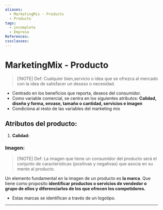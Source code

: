 ```yaml
---
aliases:
  - MarketingMix - Producto
  - Producto
tags:
  - incomplete
  - Empresa
References: 
cssclasses:
---
```

# MarketingMix - Producto

> [!NOTE] Def: 
> Cualquier bien,servicio o idea que se ofrezca al mercado con la idea de satisfacer un deseso o necesidad. 
> 
+ Centrado en los beneficios que reporta, deseos del consumidor.
+ Como variable comercial, se centra en los siguientes atributos: **Calidad, diseño y forma, envase, tamaño o cantidad, servicios e imagen**
+ Condiciona al resto de las variables del marketing mix
## Atributos del producto: 
1. **Calidad:**
### Imagen: 

> [!NOTE] Def: 
> La imagen que tiene un consumidor del producto será el conjunto de características (positivas y negativas) que  asocia en su mente al producto.

Un elemento fundamental en la imagen de un producto es **la marca**. Que tiene como proposito **identificar productos o servicios de vendedor o grupo de ellos y diferenciarlos de los que ofrecen los competidores.**
+ Estas marcas se identifican a través de un logotipo.
***